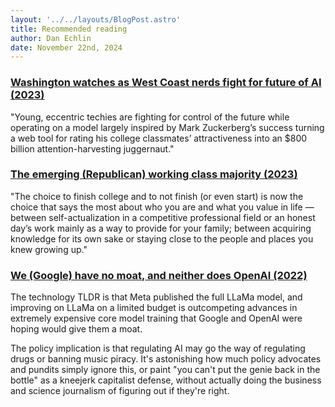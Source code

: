 ```yaml
---
layout: '../../layouts/BlogPost.astro'
title: Recommended reading
author: Dan Echlin
date: November 22nd, 2024
---
```


### [Washington watches as West Coast nerds fight for future of AI (2023)](https://www.politico.com/news/2023/11/20/washington-watches-as-west-coast-nerds-fight-for-future-of-ai-00128155)

"Young, eccentric techies are fighting for control of the future while operating on a model largely inspired by Mark Zuckerberg’s success turning a web tool for rating his college classmates’ attractiveness into an $800 billion attention-harvesting juggernaut."

### [The emerging (Republican) working class majority (2023)](https://www.politico.com/news/magazine/2023/11/04/new-republican-party-working-class-coalition-00122822) 

"The choice to finish college and to not finish (or even start) is now the choice that says the most about who you are and what you value in life — between self-actualization in a competitive professional field or an honest day’s work mainly as a way to provide for your family; between acquiring knowledge for its own sake or staying close to the people and places you knew growing up."

### [We (Google) have no moat, and neither does OpenAI (2022)](https://news.ycombinator.com/item?id=35813322)

The technology TLDR is that Meta published the full LLaMa model, and improving on LLaMa on a limited budget is outcompeting advances in extremely expensive core model training that Google and OpenAI were hoping would give them a moat.

The policy implication is that regulating AI may go the way of regulating drugs or banning music piracy. It's astonishing how much policy advocates and pundits simply ignore this, or paint "you can't put the genie back in the bottle" as a kneejerk capitalist defense, without actually doing the business and science journalism of figuring out if they're right.
